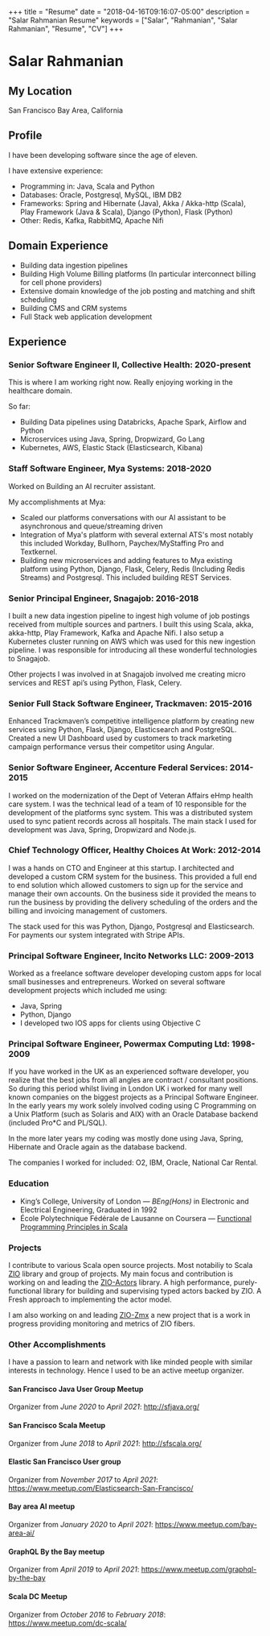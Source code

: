 +++
title = "Resume"
date = "2018-04-16T09:16:07-05:00"
description = "Salar Rahmanian Resume"
keywords = ["Salar", "Rahmanian", "Salar Rahmanian", "Resume", "CV"]
+++
# Salar Rahmanian #
## My Location ##
San Francisco Bay Area, California

## Profile ##
I have been developing software since the age of eleven. 

I have extensive experience:

- Programming in: Java, Scala and Python
- Databases: Oracle, Postgresql, MySQL, IBM DB2
- Frameworks: Spring and Hibernate (Java), Akka / Akka-http (Scala), Play Framework (Java & Scala), Django (Python), Flask (Python)
- Other: Redis, Kafka, RabbitMQ, Apache Nifi

## Domain Experience ##
- Building data ingestion pipelines
- Building High Volume Billing platforms (In particular interconnect billing for cell phone providers)
- Extensive domain knowledge of the job posting and matching and shift scheduling
- Building CMS and CRM systems
- Full Stack web application development

## Experience ##
### Senior Software Engineer II, Collective Health: 2020-present ###
This is where I am working right now. Really enjoying working in the healthcare domain.

So far:

- Building Data pipelines using Databricks, Apache Spark, Airflow and Python
- Microservices using Java, Spring, Dropwizard, Go Lang
- Kubernetes, AWS, Elastic Stack (Elasticsearch, Kibana)

### Staff Software Engineer, Mya Systems: 2018-2020 ###
Worked on Building an AI recruiter assistant.

My accomplishments at Mya:

- Scaled our platforms conversations with our AI assistant to be asynchronous and queue/streaming driven
- Integration of Mya's platform with several external ATS's most notably this included Workday, Bullhorn, Paychex/MyStaffing Pro and Textkernel.
- Building new microservices and adding features to Mya existing platform using Python, Django, Flask, Celery, Redis (Including Redis Streams) and Postgresql. This included building REST Services. 

### Senior Principal Engineer, Snagajob: 2016-2018 ###
I built a new data ingestion pipeline to ingest high volume of job postings received from multiple sources and partners. I built this using Scala, akka, akka-http, Play Framework, Kafka and Apache Nifi. I also setup a Kubernetes cluster running on AWS which was used for this new ingestion pipeline. I was responsible for introducing all these wonderful technologies to Snagajob.

Other projects I was involved in at Snagajob involved me creating micro services and REST api’s using Python, Flask, Celery.

### Senior Full Stack Software Engineer, Trackmaven: 2015-2016 ###
Enhanced Trackmaven’s competitive intelligence platform by creating new services using Python, Flask, Django, Elasticsearch and PostgreSQL. Created a new UI Dashboard used by customers to track marketing campaign performance versus their competitor using Angular.

### Senior Software Engineer, Accenture Federal Services: 2014-2015 ###
I worked on the modernization of the Dept of Veteran Affairs eHmp health care system. I was the technical lead of a team of 10 responsible for the development of the platforms sync system. This was a distributed system used to sync patient records across all hospitals. The main stack I used for development was Java, Spring, Dropwizard and Node.js.

### Chief Technology Officer, Healthy Choices At Work: 2012-2014 ###
I was a hands on CTO and Engineer at this startup. I architected and developed a custom CRM system for the business. This provided a full end to end solution which allowed customers to sign up for the service and manage their own accounts. On the business side it provided the means to run the business by providing the delivery scheduling of the orders and the billing and invoicing management of customers.

The stack used for this was Python, Django, Postgresql and Elasticsearch. For payments our system integrated with Stripe APIs. 

### Principal Software Engineer, Incito Networks LLC: 2009-2013 ###
Worked as a freelance software developer developing custom apps for local small businesses and entrepreneurs. Worked on several software development projects which included me using: 

- Java, Spring
- Python, Django
- I developed two IOS apps for clients using Objective C 

### Principal Software Engineer, Powermax Computing Ltd: 1998-2009 ###
If you have worked in the UK as an experienced software developer, you realize that the best jobs from all angles are contract / consultant positions. So during this period whilst living in London UK i worked for many well known companies on the biggest projects as a Principal Software Engineer. In the early years my work solely involved coding using  C Programming on a Unix Platform (such as Solaris and AIX) with an Oracle Database backend (included Pro*C and PL/SQL). 

In the more later years my coding was mostly done using Java, Spring, Hibernate and Oracle again as the database backend.

The companies I worked for included: O2, IBM, Oracle, National Car Rental.

### Education ###
- King’s College, University of London — *BEng(Hons)* in Electronic and Electrical Engineering, Graduated in 1992
- École Polytechnique Fédérale de Lausanne on Coursera — [Functional Programming Principles in Scala](https://www.coursera.org/account/accomplishments/verify/H5W964KAJ73Y)

### Projects ###

I contribute to various Scala open source projects. Most notabiliy to Scala [ZIO](https://zio.dev/) library and group of projects. My main focus and contribution is working on and leading the [ZIO-Actors](https://zio.github.io/zio-actors/) library. A high performance, purely-functional library for building and supervising typed actors backed by ZIO. A Fresh approach to implementing the actor model.

I am also working on and leading [ZIO-Zmx](https://github.com/zio/zio-zmx) a new project that is a work in progress providing monitoring and metrics of ZIO fibers.

### Other Accomplishments ###

I have a passion to learn and network with like minded people with similar interests in technology. Hence I used to be an active meetup organizer.

#### San Francisco Java User Group Meetup ####

Organizer from *June 2020* to *April 2021*: <http://sfjava.org/>

#### San Francisco Scala Meetup ####

Organizer from *June 2018* to *April 2021*: <http://sfscala.org/>

#### Elastic San Francisco User group ####

Organizer from *November 2017* to *April 2021*: <https://www.meetup.com/Elasticsearch-San-Francisco/>

#### Bay area AI meetup ####

Organizer from *January 2020* to *April 2021*: <https://www.meetup.com/bay-area-ai/>

#### GraphQL By the Bay meetup ####

Organizer from *April 2019* to *April 2021*: <https://www.meetup.com/graphql-by-the-bay>

#### Scala DC Meetup ####

Organizer from *October 2016* to *February 2018*: <https://www.meetup.com/dc-scala/>

